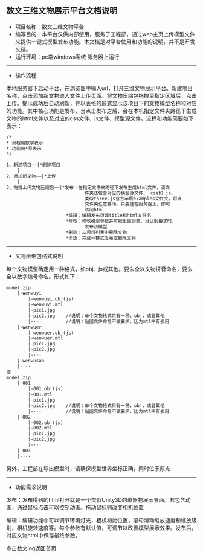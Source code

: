 数文三维文物展示平台文档说明
---
* 项目名称：数文三维文物平台
* 编写目的：本平台仅供内部使用，服务于工程部，通过web主页上传模型文件来提供一键式模型发布功能。本文档是对平台使用和功能的说明，并不是开发文档。
* 运行环境：pc端windows系统 服务器上运行
-------------------
* 操作流程

本地服务器下启动平台，在浏览器中输入url，打开三维文物展示平台。新建项目名称，点击添加新文物进入文件上传页面。将文物压缩包拖拽至指定区域后，点击上传。提示成功后自动刷新，并以表格的形式显示该项目下的文物模型名称和对应的功能。其中核心功能是发布，当点击发布之后，会在本机指定文件夹路径下生成文物的html文件以及对应的css文件、js文件、模型源文件。流程和功能简要如下表示：

```html
/*
* 流程用数字表示
* 功能用*号表示
*/

1、新建项目——|*删除项目
    |
2、添加新文物——|*上传         
    |                  
3、拖拽上传文物压缩包——|*发布：在指定文件夹路径下发布生成html文件，该文
                             件夹还包含对应的模型源文件、.css和.js。
                             类似three.js官方示例examples文件夹，将该
                             文件夹任意移动，只要挂在服务器上，即可
                             访问html
                      *编辑：编辑发布页面title和html文件名
                      *修改：修改模型参数并可视化做调整，当达到要求时，
                             发布该模型
                      *删除：从项目列表中删除文物
                      *全选：完成一键式发布或删除文物
```

----------

* 文物压缩包格式说明

每个文物模型确定用一种格式，如obj、js或其他。要么全以文物拼音命名，要么全以数字编号命名。形式如下：

```html
model.zip
    |-wenwuyi
        |-wenwuyi.obj(js)
        |-wenwuyi.mtl
        |-pic1.jpg
        |-pic2.jpg    //说明：单个文物格式只有一种，obj，或者其他
        |-···         //说明：贴图文件命名不做要求，因为mtl中有引用
    |-wenwuer
        |-wenwuer.obj(js)
        |-wenwuer.mtl
        |-pic1.jpg
        |-pic2.jpg    
        |-···           
    |-wenwusan
    |-···
或
model.zip
    |-001
        |-001.obj(js)
        |-001.mtl
        |-pic1.jpg
        |-pic2.jpg    //说明：单个文物格式只有一种，obj，或者其他
        |-···         //说明：贴图文件命名不做要求，因为mtl中有引用
    |-002
        |-002.obj(js)
        |-002.mtl
        |-pic1.jpg
        |-pic2.jpg    
        |-···           
    |-003
    |-···
```

另外，工程部在导出模型时，请确保模型世界坐标正确，同时位于原点

--------

* 功能需求说明

发布：发布得到的html打开就是一个类似Unity3D的单器物展示界面。若包含动画，通过鼠标点击可以控制动画。拖动鼠标则改变相机位置

编辑：编辑功能中可以调节环境灯光，相机初始位置，滚轮滑动缩放速度和缩放级别，相机旋转速度等。每个参数有默认值，可调节以改善模型展示效果。发布后，对应文物html中保存最终参数。

点击数文log返回首页
